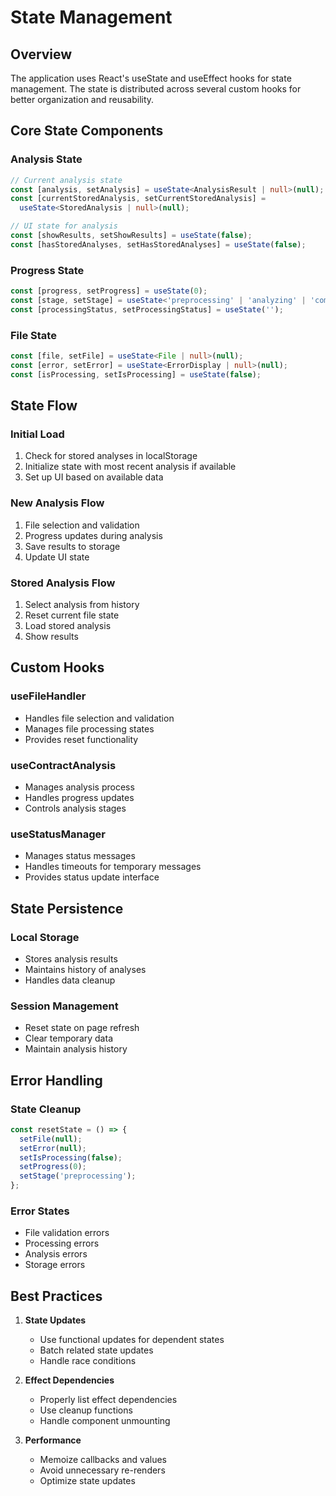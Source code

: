 # State Management

## Overview
The application uses React's useState and useEffect hooks for state management. The state is distributed across several custom hooks for better organization and reusability.

## Core State Components

### Analysis State
```typescript
// Current analysis state
const [analysis, setAnalysis] = useState<AnalysisResult | null>(null);
const [currentStoredAnalysis, setCurrentStoredAnalysis] = 
  useState<StoredAnalysis | null>(null);

// UI state for analysis
const [showResults, setShowResults] = useState(false);
const [hasStoredAnalyses, setHasStoredAnalyses] = useState(false);
```

### Progress State
```typescript
const [progress, setProgress] = useState(0);
const [stage, setStage] = useState<'preprocessing' | 'analyzing' | 'complete'>();
const [processingStatus, setProcessingStatus] = useState('');
```

### File State
```typescript
const [file, setFile] = useState<File | null>(null);
const [error, setError] = useState<ErrorDisplay | null>(null);
const [isProcessing, setIsProcessing] = useState(false);
```

## State Flow

### Initial Load
1. Check for stored analyses in localStorage
2. Initialize state with most recent analysis if available
3. Set up UI based on available data

### New Analysis Flow
1. File selection and validation
2. Progress updates during analysis
3. Save results to storage
4. Update UI state

### Stored Analysis Flow
1. Select analysis from history
2. Reset current file state
3. Load stored analysis
4. Show results

## Custom Hooks

### useFileHandler
- Handles file selection and validation
- Manages file processing states
- Provides reset functionality

### useContractAnalysis
- Manages analysis process
- Handles progress updates
- Controls analysis stages

### useStatusManager
- Manages status messages
- Handles timeouts for temporary messages
- Provides status update interface

## State Persistence

### Local Storage
- Stores analysis results
- Maintains history of analyses
- Handles data cleanup

### Session Management
- Reset state on page refresh
- Clear temporary data
- Maintain analysis history

## Error Handling

### State Cleanup
```typescript
const resetState = () => {
  setFile(null);
  setError(null);
  setIsProcessing(false);
  setProgress(0);
  setStage('preprocessing');
};
```

### Error States
- File validation errors
- Processing errors
- Analysis errors
- Storage errors

## Best Practices

1. **State Updates**
   - Use functional updates for dependent states
   - Batch related state updates
   - Handle race conditions

2. **Effect Dependencies**
   - Properly list effect dependencies
   - Use cleanup functions
   - Handle component unmounting

3. **Performance**
   - Memoize callbacks and values
   - Avoid unnecessary re-renders
   - Optimize state updates
